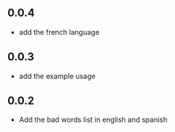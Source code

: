 

## 0.0.4
* add the french language 

## 0.0.3

* add the example usage 

## 0.0.2

* Add the bad words list in english and spanish
